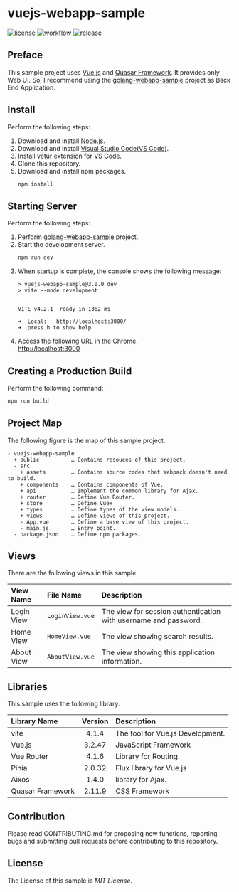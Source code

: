 # vuejs-webapp-sample

[![license](https://img.shields.io/github/license/ybkuroki/vuejs-webapp-sample?style=for-the-badge)](https://github.com/ybkuroki/vuejs-webapp-sample/blob/master/LICENSE)
[![workflow](https://img.shields.io/github/actions/workflow/status/ybkuroki/vuejs-webapp-sample/check.yml?label=check&logo=github&style=for-the-badge)](https://github.com/ybkuroki/vuejs-webapp-sample/actions?query=workflow%3Acheck)
[![release](https://img.shields.io/github/release/ybkuroki/vuejs-webapp-sample?style=for-the-badge&logo=github)](https://github.com/ybkuroki/vuejs-webapp-sample/releases)

## Preface
This sample project uses [Vue.js](https://vuejs.org/index.html) and [Quasar Framework](https://quasar.dev/). It provides only Web UI. So, I recommend using the [golang-webapp-sample](https://github.com/ybkuroki/golang-webapp-sample) project as Back End Application.

## Install
Perform the following steps:
1. Download and install [Node.js](https://nodejs.org/en/).
1. Download and install [Visual Studio Code(VS Code)](https://code.visualstudio.com/).
1. Install [vetur](https://github.com/vuejs/vetur) extension for VS Code.
1. Clone this repository.
1. Download and install npm packages.
    ```bash
    npm install
    ```

## Starting Server
Perform the following steps:
1. Perform [golang-webapp-sample](https://github.com/ybkuroki/golang-webapp-sample) project.
1. Start the development server.
    ```bash
    npm run dev
    ```
1. When startup is complete, the console shows the following message:
    ```
    > vuejs-webapp-sample@3.0.0 dev
    > vite --mode development
    
    
    VITE v4.2.1  ready in 1362 ms
    
    ➜  Local:   http://localhost:3000/
    ➜  press h to show help
    ```
1. Access the following URL in the Chrome.  
[http://localhost:3000](http://localhost:3000)

## Creating a Production Build
Perform the following command:
```bash
npm run build
```

## Project Map
The following figure is the map of this sample project.

```
- vuejs-webapp-sample
  + public          … Contains resouces of this project.
  - src
    + assets        … Contains source codes that Webpack doesn't need to build.
    + components    … Contains components of Vue.
    + api           … Implement the common library for Ajax.
    + router        … Define Vue Router.
    + store         … Define Vuex
    + types         … Define types of the view models.
    + views         … Define views of this project.
    - App.vue       … Define a base view of this project.
    - main.js       … Entry point.
  - package.json    … Define npm packages.
```

## Views
There are the following views in this sample.

| View Name  | File Name         | Description                                                     |
| :--------- | :---------------- | :-------------------------------------------------------------- |
| Login View | ``LoginView.vue`` | The view for session authentication with username and password. |
| Home View  | ``HomeView.vue``  | The view showing search results.                                |
| About View | ``AboutView.vue`` | The view showing this application information.                  |

## Libraries
This sample uses the following library.

| Library Name     | Version | Description                      |
| :--------------- | :-----: | :------------------------------- |
| vite             |  4.1.4  | The tool for Vue.js Development. |
| Vue.js           | 3.2.47  | JavaScript Framework             |
| Vue Router       |  4.1.6  | Library for Routing.             |
| Pinia            | 2.0.32  | Flux library for Vue.js          |
| Aixos            |  1.4.0  | library for Ajax.                |
| Quasar Framework | 2.11.9  | CSS Framework                    |

## Contribution
Please read CONTRIBUTING.md for proposing new functions, reporting bugs and submitting pull requests before contributing to this repository.

## License
The License of this sample is *MIT License*.

